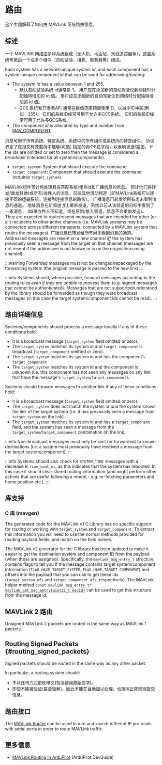 # 路由

这个主题解释了如何由 MAVLink 系统路由信息。

## 综述

一个 MAVLINK 网络由多种系统组成（无人机、地面站、天线追踪器等），这些系统可能由一个或多个组件（自动试验、相机、服务器等）组成。

Each system has a network-unique _system id_, and each component has a system-unique _component id_ that can be used for addressing/routing:

- The _system id_ has a value between 1 and 255.
  - 默认自动试验系统 id通常是 1。 用户应在添加新的自动驾驶仪到网络时分配独特增加的 id 值。 用户应在添加新的自动驾驶仪到网络时分配独特增加的 id 值。
  - GCS 系统和开发者API 通常在数值范围顶部使用ID，以减少ID冲突(例如：255)。 它们的系统ID经常可用于允许多GCS系统。 它们的系统ID经常可用于允许多GCS系统。
- The _component id_ is allocated by type and number from [MAV_COMPONENT](../messages/common.md#MAV_COMPONENT).

消息可用于所有系统、特定系统、系统中的所有组件或系统内的特定组件。
协议界定了在报文有效载荷中能够(可选) 指定的两个8位字段，以表明发送/路由。 If the ids are omitted or set to zero then the message is considered a _broadcast_ (intended for all systems/components).

- `target_system`: System that should execute the command
- `target_component`: Component that should execute the command (requires `target_system`).

MAVLink组件预计将处理具有匹配系统/组件id和广播信息的信息。 预计他们将转发/重发其他(或所有)收件人的消息，前往其他活动频道（即MAVLink系统可以连接不同的运输系统，连接到连接信息的路线）。 广播消息已转发给所有尚未看到消息的通道。 地址消息在新频道 <em>ff</em>上重新发送，系统以前从该频道的目标中看到了一条消息， (如果收件人不知道，或在原始/接入频道，信息不会重新发送)。
They are expected to route/resend messages that are intended for other (or all) recipients to other active channels
(i.e. MAVLink systems may be connected across different transports, connected by a MAVLink system that routes the messages).
广播消息已转发给所有尚未看到消息的通道。
Addressed messages are resent on a new channel _iff_ the system has previously seen a message from the target on that channel
(messages are not resent if the addressee is not known or is on the original/incoming channel).

:::warning
Forwarded messages must not be changed/repackaged by the forwarding system (the original message is passed to the new link).
:::

:::info
Systems should, where possible, forward messages according to the routing rules _even if they are unable to process them_ (e.g. signed messages that cannot be authenticated). Messages that are not supported/understood by the library should be forwarded as though they were broadcast messages (in this case the target system/component ids cannot be read).
:::

## 路由详细信息

Systems/components should process a message locally if any of these conditions hold:

- It is a broadcast message (`target_system` field omitted or zero).
- The `target_system` matches its system id and `target_component` is broadcast (`target_component` omitted or zero).
- The `target_system` matches its system id and has the component's `target_component`
- The `target_system` matches its system id and the component is unknown (i.e. this component has not seen any messages on any link that have the message's `target_system`/`target_component`).

Systems should forward messages to another link if any of these conditions hold:

- It is a broadcast message (`target_system` field omitted or zero).
- The `target_system` does not match the system id _and_ the system knows the link of the target system (i.e. it has previously seen a message from `target_system` on the link).
- The `target_system` matches its system id and has a `target_component` field, and the system has seen a message from the `target_system`/`target_component` combination on the link.

:::info
Non-broadcast messages must only be sent (or forwarded) to known destinations (i.e. a system must previously have received a message from the target system/component).
:::

:::info
Systems should also check for `SYSTEM_TIME` messages with a decrease in `time_boot_ms`, as this indicates that the system has rebooted.
In this case it should clear stored routing information (and might perform other actions that are useful following a reboot - e.g. re-fetching parameters and home position etc.).
:::

## 库支持

### C 库 (mavgen)

The generated code for the MAVLink v1 C Library has no specific support for routing or working with `target_system` and `target_component`.
To extract this information you will need to use the normal methods provided for reading payload fields, and match on the field names.

The MAVLink v2 generator for the C library has been updated to make it easier to get the destination system and component ID from the payload (when these are assigned).
Specifically, the `mavlink_msg_entry_t` structure contains flags to tell you if the message contains target system/component information (`FLAG_HAVE_TARGET_SYSTEM`, `FLAG_HAVE_TARGET_COMPONENT`) and offsets into the payload that you can use to get these ids (`target_system_ofs` and `target_component_ofs`, respectively). The MAVLink helper method `const mavlink_msg_entry_t*` [`mavlink_get_msg_entry(uint32_t msgid)`](https://github.com/mavlink/c_library_v2/blob/master/mavlink_helpers.h) can be used to get this structure from the message id.

<!-- note: A real example of above would be good in the C docs, and then we should just link to them here -->

## MAVLink 2 路由

Unsigned MAVLink 2 packets are routed in the same way as MAVLink 1 packets.

## Routing Signed Packets {#routing_signed_packets}

Signed packets should be routed in the same way as any other packet.

In particular, a routing system should:

- 不以任何方式更改电文(包括替换原始签字)。
- 即使不能被验证(甚至理解)，因此不能在当地加以处理，也按照正常规则提交信息。

## 路由接口

The [MAVLink Router](https://github.com/mavlink-router/mavlink-router) can be used to mix-and-match different IP protocols with serial ports in order to route MAVLink traffic.

## 更多信息

- [MAVLink Routing in ArduPilot](http://ardupilot.org/dev/docs/mavlink-routing-in-ardupilot.html) (ArduPilot DevGuide)
